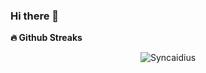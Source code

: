 ### Hi there 👋

<!--
**Syncaidius/Syncaidius** is a ✨ _special_ ✨ repository because its `README.md` (this file) appears on your GitHub profile.

Here are some ideas to get you started:

- 🔭 I’m currently working on ...
- 🌱 I’m currently learning ...
- 👯 I’m looking to collaborate on ...
- 🤔 I’m looking for help with ...
- 💬 Ask me about ...
- 📫 How to reach me: ...
- 😄 Pronouns: ...
- ⚡ Fun fact: ...
-->

<summary><b>🔥 Github Streaks</b></summary>
<p align="center"><img src="https://github-readme-streak-stats.herokuapp.com?user=Syncaidius&theme=dark&date_format=j%20M%5B%20Y%5D" alt="Syncaidius" /></p>
